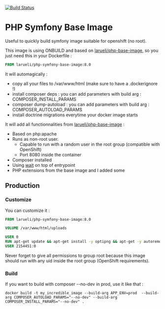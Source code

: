 [![Build Status](https://github.com/larueli/php-symfony-base-image/actions/workflows/main.yml/badge.svg)](https://github.com/larueli/php-symfony-base-image/actions/workflows/main.yml)

# PHP Symfony Base Image

Useful to quickly build symfony image suitable for openshift (no root).

This image is using ONBUILD and based on [larueli/php-base-image](https://github.com/larueli/php-base-image), so you just need this in your Dockerfile :

```Dockerfile
FROM larueli/php-symfony-base-image:8.0
```

It will automagically :

* copy all your files to /var/www/html (make sure to have a .dockerignore !)
* install composer deps : you can add parameters with build arg : COMPOSER_INSTALL_PARAMS
* composer dump-autoload : you can add parameters with build arg : COMPOSER_AUTOLOAD_PARAMS
* install doctrine migrations everytime your docker image starts

It will add all functionnalities from [larueli/php-base-image](https://github.com/larueli/php-base-image) :

* Based on php:apache
* Runs as non-root user.
  * Capable to run with a random user in the root group (compatible with OpenShift)
  * Port 8080 inside the container
* Composer installed
* Using [wait](https://github.com/ufoscout/docker-compose-wait) on top of entrypoint 
* PHP extensions from the base image and I added some

## Production

### Customize

You can customize it :

```Dockerfile
FROM larueli/php-symfony-base-image:8.0

VOLUME /var/www/html/uploads

USER 0
RUN apt-get update && apt-get install -y optipng && apt-get -y autoremove
USER 2154451:0
```

Never forget to give all permissions to group root because this image should run with any uid inside the root group (OpenShift requirements).

### Build

If you want to build with composer --no-dev in prod, use it like that :

`docker build -t my_incredible_image --build-arg APP_ENV=prod  --build-arg COMPOSER_AUTOLOAD_PARAMS="--no-dev" --build-arg COMPOSER_INSTALL_PARAMS="--no-dev" .`
